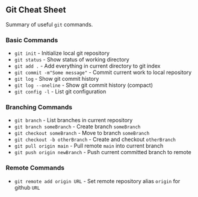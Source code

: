 ## Git Cheat Sheet

Summary of useful `git` commands.

### Basic Commands
* `git init` - Initialize local git repository
* `git status` - Show status of working directory
* `git add .` - Add everything in current directory to git index
* `git commit -m"Some message"` - Commit current work to local repository
* `git log` - Show git commit history
* `git log --oneline` - Show git commit history (compact)
* `git config -l` - List git configuration

### Branching Commands
* `git branch` - List branches in current repository
* `git branch someBranch` - Create branch `someBranch`
* `git checkout someBranch` - Move to branch `someBranch`
* `git checkout -b otherBranch` - Create and checkout `otherBranch`
* `git pull origin main` - Pull remote `main` into current branch
* `git push origin newBranch` - Push current committed branch to remote

### Remote Commands
* `git remote add origin URL` - Set remote repository alias `origin` for github `URL`
